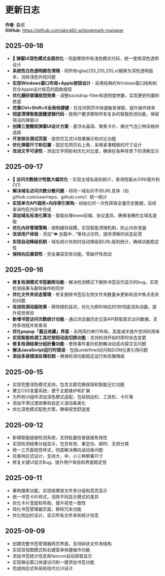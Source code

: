 # 更新日志

**作者**: 磊叔  
**GitHub**: https://github.com/akira82-ai/bookmark-manager

## 2025-09-18
- **🎨 弹窗UI深色模式全面优化** - 彻底移除所有浅色模式代码，统一使用深色透明设计
- **系统性白色透明颜色清理** - 将所有rgba(255,255,255,x)替换为深色透明版本，消除浅色外观问题
- **实现Windows窗口布局+Apple按钮设计** - 采用经典的Windows窗口结构和符合Apple设计规范的圆角按钮
- **优化磨砂玻璃视觉效果** - 调整backdrop-filter和透明度参数，实现更好的磨砂质感
- **完善Ctrl+Shift+X全局快捷键** - 在任何网页中快速触发弹窗，提升操作效率
- **彻底清理智能提醒逻辑代码** - 按用户要求移除所有复杂的智能检测功能，保留简洁的弹窗UI
- **创建三套酷炫弹窗UI设计方案** - 悬浮水晶球、聚焦卡片、微光气泡三种风格供选择
- **开发综合测试页面** - 提供交互式UI效果展示和对比功能
- **优化弹窗尺寸和位置** - 固定在网页右上角，采用紧凑精致的尺寸设计
- **改进文字可读性** - 添加文字阴影和优化对比度，确保在各种背景下的清晰显示

## 2025-09-17
- **🚀 访问次数统计性能大幅优化** - 实现主域名级别统计，查询性能从O(N)提升到O(1)
- **解决域名访问次数分散问题** - 将同一域名的不同URL变体（如github.com/user/repo、github.com/）统一统计
- **实现单次API调用+内存索引架构** - 初始化时一次性获取全量历史数据，后续查询均在内存中完成
- **添加域名标准化算法** - 智能处理www前缀、协议差异，确保准确的主域名提取
- **优化内存管理策略** - 限制缓存规模，实现智能清理机制，防止内存泄漏
- **改进用户体验** - 添加"👁 加载中..."等待占位符，提供清晰的状态反馈
- **实现自动降级机制** - 域名统计失败时自动降级到URL级别统计，确保功能稳定性
- **保持向后兼容性** - 完全兼容现有功能，零破坏性改动

## 2025-09-16
- **修复检测模式书签删除功能** - 解决检测模式下删除书签后仍显示的bug，实现检测结果与删除操作的同步
- **优化文件夹状态管理** - 修复删除书签后左侧文件夹数量未更新和选中焦点丢失的问题
- **改进检测动画效果** - 移除随机延迟，优化为即时响应的1秒彻底消失动画，提升视觉体验
- **新增书签访问次数统计功能** - 通过浏览器历史记录API获取真实访问数据，支持多线程并发查询
- **优化popup「最近收藏」界面** - 采用简约单行布局，高度减半提升空间利用率
- **实现智能检测工具栏按钮动态切换功能** - 支持检测开始时即时状态变更
- **修复检测结果分组折叠功能** - 使用事件委托机制解决动态内容交互问题
- **解决JavaScript运行时错误** - 包括undefined访问和DOM元素引用问题
- **添加多层错误处理机制** - 确保检测功能稳定运行和优雅降级

## 2025-09-15  
- 实现完整深色模式支持，包含主题切换按钮和智能记忆功能
- 建立CSS变量系统，便于主题维护和扩展
- 为所有UI组件添加深色模式适配，包括侧边栏、工具栏、卡片等
- 添加平滑过渡效果和自定义滚动条美化
- 优化深色模式配色方案，确保视觉舒适度

## 2025-09-12
- 新增智能链接检测系统，支持批量检查链接有效性
- 实现检测结果分组显示，包含有效、重定向、超时、无效分类
- 统一三页面视觉样式，彻底解决横向滚动条问题
- 完善响应式设计，支持大、中、小三种屏幕尺寸
- 修复关键UI显示Bug，提升用户体验和界面稳定性

## 2025-09-11
- 重构搜索功能，实现结果按文件夹分组和高亮显示
- 统一书签卡片样式，消除不同显示模式的差异
- 优化卡片宽度和布局，提升视觉一致性
- 简化书签管理器页面，移除冗余功能
- 优化侧边栏设计，显示所有文件夹和统计信息

## 2025-09-09
- 创建完整书签管理器网页界面，支持树状文件夹结构
- 实现双视图模式和右键菜单快捷操作功能
- 添加书签统计信息和favicon自动获取显示
- 实现弹出窗口快速访问和一键添加书签功能
- 完成响应式布局和现代化UI设计